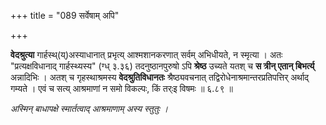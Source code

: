 +++
title = "089 सर्वेषाम् अपि"

+++

**वेदश्रुत्या** गार्हस्थ्(य्)अस्याधानात् प्रभृत्य् आश्मशानकरणात् सर्वम् अभिधीयते, न स्मृत्या । अतः "प्रत्यक्षविधानाद् गार्हस्थ्यस्य" (ग्ध् ३.३६) तदनुष्ठानपुरुषो ऽपि **श्रेष्ठ** उच्यते यतश् च **स त्रीन् एतान् बिभर्त्य्** अन्नादिभिः । अतश् च गृहस्थाश्रमस्य **वेदश्रुतिविधानतः** श्रैष्ठ्यवचनात् तद्विरोधेनाश्रमान्तरप्रतिपत्तिर् अर्थाद् गम्यते । एवं च सत्य् आश्रमाणां न समो विकल्पः, किं तर्ःइ विषमः ॥ ६.८९ ॥

_अस्मिन् बाधापक्षे स्मार्तत्वाद् आश्रमाणाम् अस्य स्तुतुः ।_